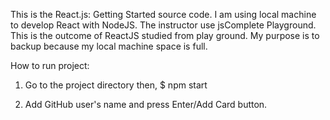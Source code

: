 This is the React.js: Getting Started source code. I am using local machine to develop 
React with NodeJS. The instructor use jsComplete Playground. 
This is the outcome of ReactJS studied from play ground. My purpose is to backup because 
my local machine space is full. 

How to run project: 
1. Go to the project directory then, 
$ npm start
	
2. Add GitHub user's name and press Enter/Add Card button. 	